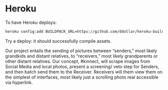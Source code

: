 # Heroku

To have Heroku deploys:

```bash
heroku config:add BUILDPACK_URL=https://github.com/ddollar/heroku-buildpack-multi.git
```

Try a deploy: it should successfully compile assets.

Our project entails the sending of pictures between “senders,” most likely grandkids and distant relatives, to “receivers,” most likely grandparents or other distant relatives.  Our concept, #kinnect, will scrape images from Social Media and local photos, present a screening/ veto step for Senders, and then batch send them to the Receiver.  Receivers will them view them on the simplest of interfaces, most likely just a scrolling photo real accessible via hyperlink.
